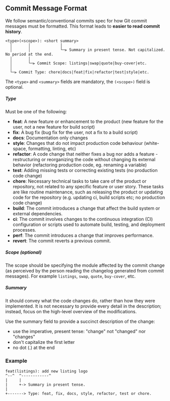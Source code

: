 ## Commit Message Format

We follow semantic/conventional commits spec for how Git commit messages must be formatted.
This format leads to **easier to read commit history**.

```
<type>(<scope>): <short summary>
  │       │             │
  │       │             └─⫸ Summary in present tense. Not capitalized. No period at the end.
  │       │
  │       └─⫸ Commit Scope: listings|swap|quote|buy-cover|etc.
  │
  └─⫸ Commit Type: chore|docs|feat|fix|refactor|test|style|etc.
```

The `<type>` and `<summary>` fields are mandatory, the `(<scope>)` field is optional.

##### Type

Must be one of the following:

- **feat**: A new feature or enhancement to the product (new feature for the user, not a new feature for build script)
- **fix**: A bug fix (bug fix for the user, not a fix to a build script)
- **docs**: Documentation only changes
- **style**: Changes that do not impact production code behaviour (white-space, formatting, linting, etc)
- **refactor**: A code change that neither fixes a bug nor adds a feature - restructuring or reorganizing the code without changing its external behavior (refactoring production code, eg. renaming a variable)
- **test**: Adding missing tests or correcting existing tests (no production code change)
- **chore**: Necessary technical tasks to take care of the product or repository, not related to any specific feature or user story. These tasks are like routine maintenance, such as releasing the product or updating code for the repository (e.g. updating ci, build scripts etc; no production code change)
- **build**: The commit introduces a change that affect the build system or external dependencies.
- **ci**: The commit involves changes to the continuous integration (CI) configuration or scripts used to automate build, testing, and deployment processes.
- **perf**: The commit introduces a change that improves performance.
- **revert**: The commit reverts a previous commit.

##### Scope (optional)

The scope should be specifying the module affected by the commit change (as perceived by the person reading the changelog generated from commit messages).
For example `listings`, `swap`, `quote`, `buy-cover`, etc.

##### Summary

It should convey what the code changes do, rather than how they were implemented. It is not necessary to provide every detail in the description; instead, focus on the high-level overview of the modifications.

Use the summary field to provide a succinct description of the change:

- use the imperative, present tense: "change" not "changed" nor "changes"
- don't capitalize the first letter
- no dot (.) at the end

### Example

```
feat(listings): add new listing logo
^--^  ^------------^
|     |
|     +-> Summary in present tense.
|
+-------> Type: feat, fix, docs, style, refactor, test or chore.
```
